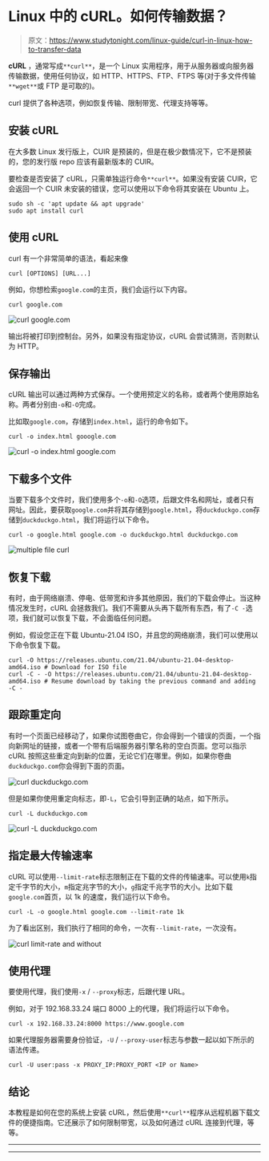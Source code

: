 # Linux 中的 cURL。如何传输数据？

> 原文：<https://www.studytonight.com/linux-guide/curl-in-linux-how-to-transfer-data>

**cURL** ，通常写成`**curl**`，是一个 Linux 实用程序，用于从服务器或向服务器传输数据，使用任何协议，如 HTTP、HTTPS、FTP、FTPS 等(对于多文件传输`**wget**`或 FTP 是可取的)。

curl 提供了各种选项，例如恢复传输、限制带宽、代理支持等等。

## 安装 cURL

在大多数 Linux 发行版上，CUlR 是预装的，但是在极少数情况下，它不是预装的，您的发行版 repo 应该有最新版本的 CUlR。

要检查是否安装了 cURL，只需单独运行命令`**curl**`。如果没有安装 CUlR，它会返回一个 CUlR 未安装的错误，您可以使用以下命令将其安装在 Ubuntu 上。

```
sudo sh -c 'apt update && apt upgrade'
sudo apt install curl
```

## 使用 cURL

curl 有一个非常简单的语法，看起来像

```
curl [OPTIONS] [URL...]
```

例如，你想检索`google.com`的主页，我们会运行以下内容。

```
curl google.com
```

![curl google.com](../Images/46cd5041f17494921cbfb6081de136c3.png)

输出将被打印到控制台。另外，如果没有指定协议，cURL 会尝试猜测，否则默认为 HTTP。

## 保存输出

cURL 输出可以通过两种方式保存。一个使用预定义的名称，或者两个使用原始名称。两者分别由`-o`和`-O`完成。

比如取`google.com`，存储到`index.html`，运行的命令如下。

```
curl -o index.html gooogle.com
```

![curl -o index.html google.com](../Images/19f8be248f89d03845c8637e09c5bfc1.png)

## 下载多个文件

当要下载多个文件时，我们使用多个`-o`和`-O`选项，后跟文件名和网址，或者只有网址。因此，要获取`google.com`并将其存储到`google.html`，将`duckduckgo.com`存储到`duckduckgo.html`，我们将运行以下命令。

```
curl -o google.html google.com -o duckduckgo.html duckduckgo.com
```

![multiple file curl](../Images/e85d937ef5cff257ae5b5be0dc3aef2f.png)

## 恢复下载

有时，由于网络崩溃、停电、低带宽和许多其他原因，我们的下载会停止。当这种情况发生时，cURL 会拯救我们。我们不需要从头再下载所有东西，有了`-C -`选项，我们就可以恢复下载，不会面临任何问题。

例如，假设您正在下载 Ubuntu-21.04 ISO，并且您的网络崩溃，我们可以使用以下命令恢复下载。

```
curl -O https://releases.ubuntu.com/21.04/ubuntu-21.04-desktop-amd64.iso # Download for ISO file
curl -C - -O https://releases.ubuntu.com/21.04/ubuntu-21.04-desktop-amd64.iso # Resume download by taking the previous command and adding -C -
```

## 跟踪重定向

有时一个页面已经移动了，如果你试图卷曲它，你会得到一个错误的页面，一个指向新网址的链接，或者一个带有后端服务器引擎名称的空白页面。您可以指示 cURL 按照这些重定向到新的位置，无论它们在哪里。例如，如果你卷曲`duckduckgo.com`你会得到下面的页面。

![curl duckduckgo.com](../Images/69f2037908246efb1342eb089721ed57.png)

但是如果你使用重定向标志，即`-L`，它会引导到正确的站点，如下所示。

```
curl -L duckduckgo.com
```

![curl -L duckduckgo.com](../Images/537aff9257cc99aef9e644aca970de94.png)

## 指定最大传输速率

cURL 可以使用`--limit-rate`标志限制正在下载的文件的传输速率。可以使用`k`指定千字节的大小，`m`指定兆字节的大小，`g`指定千兆字节的大小。比如下载`google.com`首页，以 1k 的速度，我们运行以下命令。

```
curl -L -o google.html google.com --limit-rate 1k
```

为了看出区别，我们执行了相同的命令，一次有`--limit-rate`，一次没有。

![curl limit-rate and without](../Images/4da737d6decd9c64a60446993f408221.png)

## 使用代理

要使用代理，我们使用`-x` / `--proxy`标志，后跟代理 URL。

例如，对于 192.168.33.24 端口 8000 上的代理，我们将运行以下命令。

```
curl -x 192.168.33.24:8000 https://www.google.com
```

如果代理服务器需要身份验证，`-U` / `--proxy-user`标志与参数一起以如下所示的语法传递。

```
curl -U user:pass -x PROXY_IP:PROXY_PORT <IP or Name>
```

## 结论

本教程是如何在您的系统上安装 cURL，然后使用`**curl**`程序从远程机器下载文件的便捷指南。它还展示了如何限制带宽，以及如何通过 cURL 连接到代理，等等。

* * *

* * *